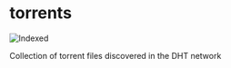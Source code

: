 torrents 
========
![Indexed](https://img.shields.io/badge/indexed-38159-blue)

Collection of torrent files discovered in the DHT network
